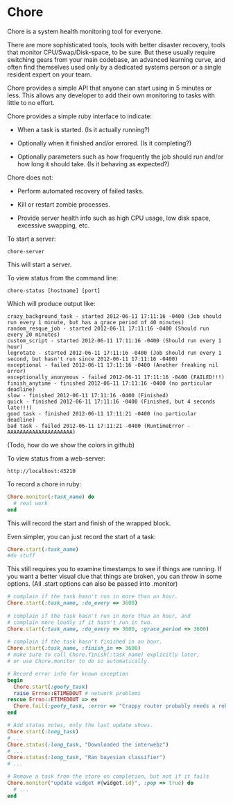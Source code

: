 Chore
=====

Chore is a system health monitoring tool for everyone.

There are more sophisticated tools, tools with better disaster
recovery, tools that monitor CPU/Swap/Disk-space, to be sure.  But
these usually require switching gears from your main codebase, an
advanced learning curve, and often find themselves used only by a
dedicated systems person or a single resident expert on your team.

Chore provides a simple API that anyone can start using in 5 minutes
or less.  This allows any developer to add their own monitoring to
tasks with little to no effort.

Chore provides a simple ruby interface to indicate:

*   When a task is started.  (Is it actually running?)

*   Optionally when it finished and/or errored.  (Is it completing?)

*   Optionally parameters such as how frequently the job should run
    and/or how long it should take.  (Is it behaving as expected?)

Chore does not:

*   Perform automated recovery of failed tasks.

*   Kill or restart zombie processes.

*   Provide server health info such as high CPU usage, low disk space,
    excessive swapping, etc.

To start a server:

    chore-server

This will start a server.

To view status from the command line:

    chore-status [hostname] [port]

Which will produce output like:

    crazy_background_task - started 2012-06-11 17:11:16 -0400 (Job should run every 1 minute, but has a grace period of 40 minutes)
    random_resque_job - started 2012-06-11 17:11:16 -0400 (Should run every 20 minutes)
    custom_script - started 2012-06-11 17:11:16 -0400 (Should run every 1 hour)
    logrotate - started 2012-06-11 17:11:16 -0400 (Job should run every 1 second, but hasn't run since 2012-06-11 17:11:16 -0400)
    exceptional - failed 2012-06-11 17:11:16 -0400 (Another freaking nil error)
    exceptionally_anonymous - failed 2012-06-11 17:11:16 -0400 (FAILED!!!)
    finish_anytime - finished 2012-06-11 17:11:16 -0400 (no particular deadline)
    slow - finished 2012-06-11 17:11:16 -0400 (Finished)
    quick - finished 2012-06-11 17:11:16 -0400 (Finished, but 4 seconds late!!!)
    good task - finished 2012-06-11 17:11:21 -0400 (no particular deadline)
    bad task - failed 2012-06-11 17:11:21 -0400 (RuntimeError - AAAAAAAAAAAAAAAAAAAAA)

(Todo, how do we show the colors in github)

To view status from a web-server:

    http://localhost:43210

To record a chore in ruby:

```ruby
Chore.monitor(:task_name) do
  # real work
end
```

This will record the start and finish of the wrapped block.

Even simpler, you can just record the start of a task:

```ruby
Chore.start(:task_name)
#do stuff
```

This still requires you to examine timestamps to see if things are
running.  If you want a better visual clue that things are broken, you
can throw in some options.  (All .start options can also be passed
into .monitor)

```ruby
# complain if the task hasn't run in more than an hour.
Chore.start(:task_name, :do_every => 3600)
    
# complain if the task hasn't run in more than an hour, and
# complain more loudly if it hasn't run in two.
Chore.start(:task_name, :do_every => 3600, :grace_period => 3600)
    
# complain if the task hasn't finished in an hour.
Chore.start(:task_name, :finish_in => 3600)
# make sure to call Chore.finish(:task_name) explicitly later, 
# or use Chore.monitor to do so automatically.    

# Record error info for known exception
begin
  Chore.start(:goofy_task)
  raise Errno::ETIMEDOUT # network problems
rescue Errno::ETIMEDOUT => ex
  Chore.fail(:goofy_task, :error => "Crappy router probably needs a reboot."
end

# Add status notes, only the last update shows.
Chore.start(:long_task)
# ...
Chore.status(:long_task, "Downloaded the interwebz")
# ...
Chore.status(:long_task, "Ran bayesian classifier")
# ...

# Remove a task from the store on completion, but not if it fails
Chore.monitor("update widget #{widget.id}", :pop => true) do
  # ...
end

```
